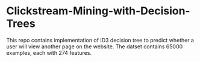 # Clickstream-Mining-with-Decision-Trees
This repo contains implementation of ID3 decision tree to predict whether a user will view another page on the website. The datset contains 65000 examples, each with 274 features.
